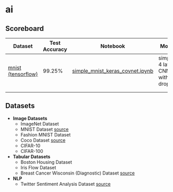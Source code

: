 # ai



## Scoreboard



| Dataset                                                      | Test Accuracy | Notebook                                                     | Model                           | Frameworks        |
| ------------------------------------------------------------ | ------------- | ------------------------------------------------------------ | ------------------------------- | ----------------- |
| [mnist (tensorflow)](https://www.tensorflow.org/datasets/catalog/mnist) | 99.25%        | [simple_mnist_keras_covnet.ipynb](./image-datasets/mnist/simple_mnist_keras_covnet.ipynb) | simple 4 layer CNN with dropout | Keras, Tensorflow |
|                                                              |               |                                                              |                                 |                   |
|                                                              |               |                                                              |                                 |                   |



## Datasets



* **Image Datasets**
  * ImageNet Dataset
  * MNIST Dataset [source](http://yann.lecun.com/exdb/mnist/)
  * Fashion MNIST Dataset
  * Coco Dataset [source](https://cocodataset.org/#home)
  * CIFAR-10
  * CIFAR-100
* **Tabular Datasets**
  * Boston Housing Dataset
  * Iris Flow Dataset
  * Breast Cancer Wisconsin (Diagnostic) Dataset [source](https://archive.ics.uci.edu/ml/datasets/breast+cancer+wisconsin+(diagnostic))
* **NLP**
  * Twitter Sentiment Analysis Dataset [source](https://www.kaggle.com/datasets/kazanova/sentiment140)

